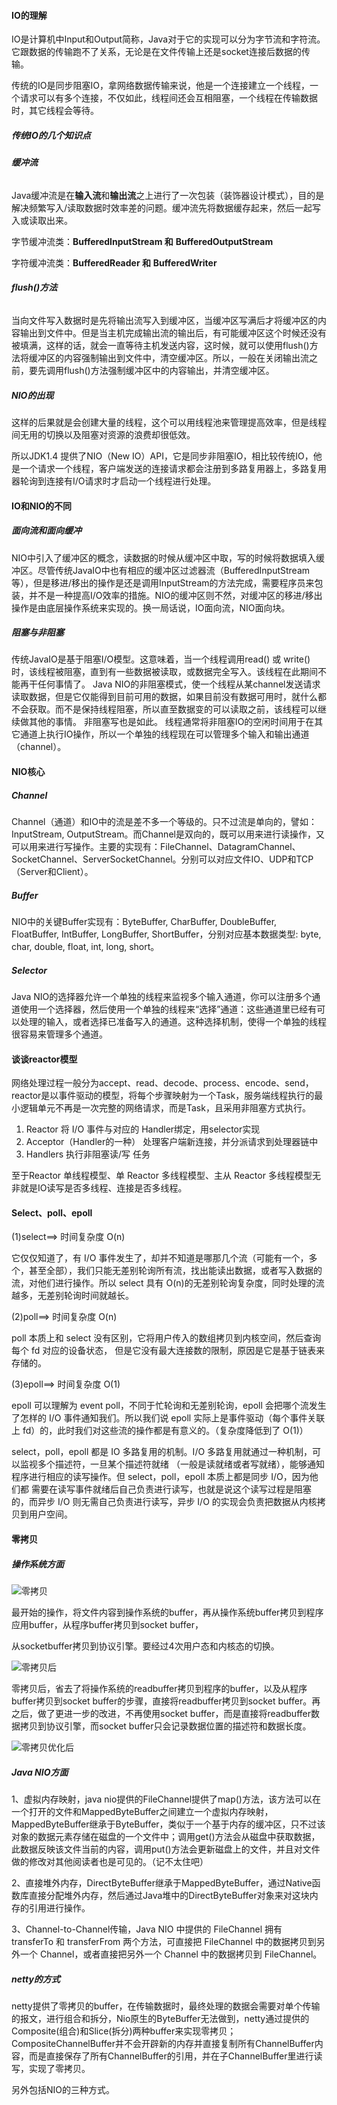 #### IO的理解

IO是计算机中Input和Output简称，Java对于它的实现可以分为字节流和字符流。它跟数据的传输跑不了关系，无论是在文件传输上还是socket连接后数据的传输。

传统的IO是同步阻塞IO，拿网络数据传输来说，他是一个连接建立一个线程，一个请求可以有多个连接，不仅如此，线程间还会互相阻塞，一个线程在传输数据时，其它线程会等待。

##### 传统IO的几个知识点

###### **缓冲流**

Java缓冲流是在**输入流**和**输出流**之上进行了一次包装（装饰器设计模式），目的是解决频繁写入/读取数据时效率差的问题。缓冲流先将数据缓存起来，然后一起写入或读取出来。

字节缓冲流类：**BufferedInputStream 和** **BufferedOutputStream**

字符缓冲流类：**BufferedReader 和** **BufferedWriter**

###### **flush()方法**

当向文件写入数据时是先将输出流写入到缓冲区，当缓冲区写满后才将缓冲区的内容输出到文件中。但是当主机完成输出流的输出后，有可能缓冲区这个时候还没有被填满，这样的话，就会一直等待主机发送内容，这时候，就可以使用flush()方法将缓冲区的内容强制输出到文件中，清空缓冲区。所以，一般在关闭输出流之前，要先调用flush()方法强制缓冲区中的内容输出，并清空缓冲区。

##### NIO的出现

这样的后果就是会创建大量的线程，这个可以用线程池来管理提高效率，但是线程间无用的切换以及阻塞对资源的浪费却很低效。

所以JDK1.4 提供了NIO（New IO）API，它是同步非阻塞IO，相比较传统IO，他是一个请求一个线程，客户端发送的连接请求都会注册到多路复用器上，多路复用器轮询到连接有I/O请求时才启动一个线程进行处理。

#### IO和NIO的不同

##### 面向流和面向缓冲

NIO中引入了缓冲区的概念，读数据的时候从缓冲区中取，写的时候将数据填入缓冲区。尽管传统JavaIO中也有相应的缓冲区过滤器流（BufferedInputStream等），但是移进/移出的操作是还是调用InputStream的方法完成，需要程序员来包装，并不是一种提高I/O效率的措施。NIO的缓冲区则不然，对缓冲区的移进/移出操作是由底层操作系统来实现的。换一局话说，IO面向流，NIO面向块。

##### 阻塞与非阻塞

传统JavaIO是基于阻塞I/O模型。这意味着，当一个线程调用read() 或 write()时，该线程被阻塞，直到有一些数据被读取，或数据完全写入。该线程在此期间不能再干任何事情了。 Java NIO的非阻塞模式，使一个线程从某channel发送请求读取数据，但是它仅能得到目前可用的数据，如果目前没有数据可用时，就什么都不会获取。而不是保持线程阻塞，所以直至数据变的可以读取之前，该线程可以继续做其他的事情。 非阻塞写也是如此。 线程通常将非阻塞IO的空闲时间用于在其它通道上执行IO操作，所以一个单独的线程现在可以管理多个输入和输出通道（channel）。

#### NIO核心

##### Channel

Channel（通道）和IO中的流是差不多一个等级的。只不过流是单向的，譬如：InputStream, OutputStream。而Channel是双向的，既可以用来进行读操作，又可以用来进行写操作。主要的实现有：FileChannel、DatagramChannel、SocketChannel、ServerSocketChannel。分别可以对应文件IO、UDP和TCP（Server和Client）。

##### Buffer

NIO中的关键Buffer实现有：ByteBuffer, CharBuffer, DoubleBuffer, FloatBuffer, IntBuffer, LongBuffer, ShortBuffer，分别对应基本数据类型: byte, char, double, float, int, long, short。

##### Selector

Java NIO的选择器允许一个单独的线程来监视多个输入通道，你可以注册多个通道使用一个选择器，然后使用一个单独的线程来“选择”通道：这些通道里已经有可以处理的输入，或者选择已准备写入的通道。这种选择机制，使得一个单独的线程很容易来管理多个通道。

#### 谈谈reactor模型

网络处理过程一般分为accept、read、decode、process、encode、send，reactor是以事件驱动的模型，将每个步骤映射为一个Task，服务端线程执行的最小逻辑单元不再是一次完整的网络请求，而是Task，且采用非阻塞方式执行。

1. Reactor 将 I/O 事件与对应的 Handler绑定，用selector实现
2. Acceptor（Handler的一种） 处理客户端新连接，并分派请求到处理器链中
3. Handlers 执行非阻塞读/写 任务

至于Reactor 单线程模型、单 Reactor 多线程模型、主从 Reactor 多线程模型无非就是IO读写是否多线程、连接是否多线程。

#### Select、poll、epoll

(1)select==> 时间复杂度 O(n)

它仅仅知道了，有 I/O 事件发生了，却并不知道是哪那几个流（可能有一个，多个，甚至全部），我们只能无差别轮询所有流，找出能读出数据，或者写入数据的流，对他们进行操作。所以 select 具有 O(n)的无差别轮询复杂度，同时处理的流越多，无差别轮询时间就越长。

(2)poll==> 时间复杂度 O(n)

poll 本质上和 select 没有区别，它将用户传入的数组拷贝到内核空间，然后查询每个 fd 对应的设备状态， 但是它没有最大连接数的限制，原因是它是基于链表来存储的。

(3)epoll==> 时间复杂度 O(1)

epoll 可以理解为 event poll，不同于忙轮询和无差别轮询，epoll 会把哪个流发生了怎样的 I/O 事件通知我们。所以我们说 epoll 实际上是事件驱动（每个事件关联上 fd）的，此时我们对这些流的操作都是有意义的。（复杂度降低到了 O(1)）

select，poll，epoll 都是 IO 多路复用的机制。I/O 多路复用就通过一种机制，可以监视多个描述符，一旦某个描述符就绪 （一般是读就绪或者写就绪），能够通知程序进行相应的读写操作。但 select，poll，epoll 本质上都是同步 I/O，因为他们都 需要在读写事件就绪后自己负责进行读写，也就是说这个读写过程是阻塞的，而异步 I/O 则无需自己负责进行读写，异步 I/O 的实现会负责把数据从内核拷贝到用户空间。

#### 零拷贝

##### 操作系统方面

![零拷贝](./image/零拷贝前.jpg)

最开始的操作，将文件内容到操作系统的buffer，再从操作系统buffer拷贝到程序应用buffer，从程序buffer拷贝到socket buffer，

从socketbuffer拷贝到协议引擎。要经过4次用户态和内核态的切换。

![零拷贝后](./image/零拷贝后.gif)

零拷贝后，省去了将操作系统的readbuffer拷贝到程序的buffer，以及从程序buffer拷贝到socket buffer的步骤，直接将readbuffer拷贝到socket buffer。再之后，做了更进一步的改进，不再使用socket buffer，而是直接将readbuffer数据拷贝到协议引擎，而socket buffer只会记录数据位置的描述符和数据长度。

![零拷贝优化后](./image/零拷贝优化后.gif)

##### Java NIO方面

1、虚拟内存映射，java nio提供的FileChannel提供了map()方法，该方法可以在一个打开的文件和MappedByteBuffer之间建立一个虚拟内存映射，MappedByteBuffer继承于ByteBuffer，类似于一个基于内存的缓冲区，只不过该对象的数据元素存储在磁盘的一个文件中；调用get()方法会从磁盘中获取数据，此数据反映该文件当前的内容，调用put()方法会更新磁盘上的文件，并且对文件做的修改对其他阅读者也是可见的。（记不太住吧）

2、直接堆外内存，DirectByteBuffer继承于MappedByteBuffer，通过Native函数库直接分配堆外内存，然后通过Java堆中的DirectByteBuffer对象来对这块内存的引用进行操作。

3、Channel-to-Channel传输，Java NIO 中提供的 FileChannel 拥有 transferTo 和 transferFrom 两个方法，可直接把 FileChannel 中的数据拷贝到另外一个 Channel，或者直接把另外一个 Channel 中的数据拷贝到 FileChannel。

##### netty的方式

netty提供了零拷贝的buffer，在传输数据时，最终处理的数据会需要对单个传输的报文，进行组合和拆分，Nio原生的ByteBuffer无法做到，netty通过提供的Composite(组合)和Slice(拆分)两种buffer来实现零拷贝；CompositeChannelBuffer并不会开辟新的内存并直接复制所有ChannelBuffer内容，而是直接保存了所有ChannelBuffer的引用，并在子ChannelBuffer里进行读写，实现了零拷贝。

另外包括NIO的三种方式。

